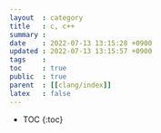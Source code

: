 ```yaml
---
layout  : category
title   : c, c++
summary : 
date    : 2022-07-13 13:15:28 +0900
updated : 2022-07-13 13:15:57 +0900
tags    : 
toc     : true
public  : true
parent  : [[clang/index]]
latex   : false
---
```

* TOC
{:toc}
